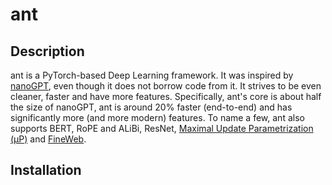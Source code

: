 # ant

## Description
ant is a PyTorch-based Deep Learning framework. It was inspired by [nanoGPT](https://github.com/karpathy/nanoGPT), even though it does not borrow code from it. It strives to be even cleaner, faster and have more features. Specifically, ant's core is about half the size of nanoGPT, ant is around 20% faster (end-to-end) and has significantly more (and more modern) features. To name a few, ant also supports BERT, RoPE and ALiBi, ResNet, [Maximal Update Parametrization (µP)](https://www.microsoft.com/en-us/research/blog/%C2%B5transfer-a-technique-for-hyperparameter-tuning-of-enormous-neural-networks/) and [FineWeb](https://huggingface.co/datasets/HuggingFaceFW/fineweb).

## Installation
